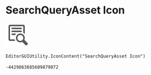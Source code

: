 # SearchQueryAsset Icon
![](/img/SearchQueryAsset%20Icon.png)

``` CSharp
EditorGUIUtility.IconContent("SearchQueryAsset Icon")
```
```
-4429863685609879072
```
